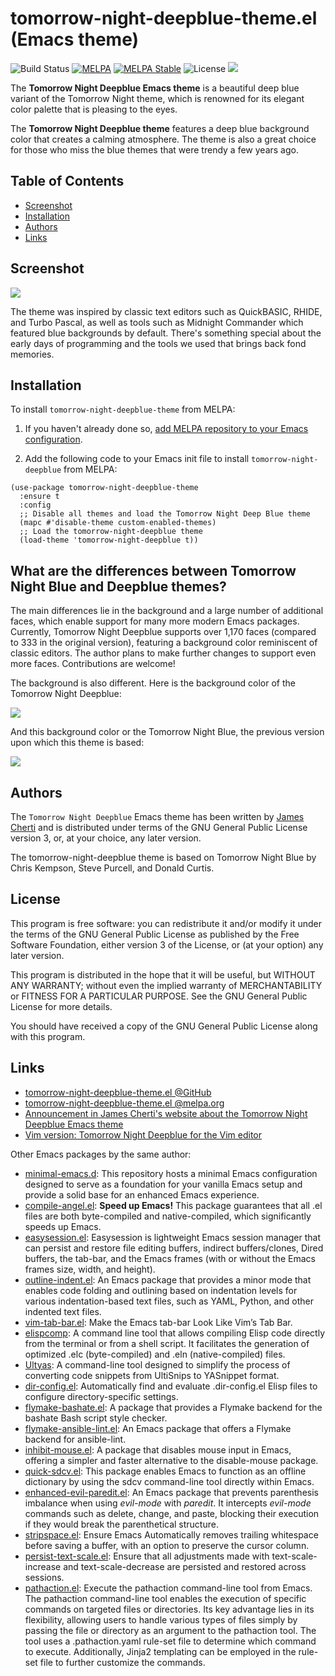 # tomorrow-night-deepblue-theme.el (Emacs theme)
![Build Status](https://github.com/jamescherti/tomorrow-night-deepblue-theme.el/actions/workflows/ci.yml/badge.svg)
[![MELPA](https://melpa.org/packages/tomorrow-night-deepblue-theme-badge.svg)](https://melpa.org/#/tomorrow-night-deepblue-theme)
[![MELPA Stable](https://stable.melpa.org/packages/tomorrow-night-deepblue-theme-badge.svg)](https://stable.melpa.org/#/tomorrow-night-deepblue-theme)
![License](https://img.shields.io/github/license/jamescherti/tomorrow-night-deepblue-theme.el)
![](https://raw.githubusercontent.com/jamescherti/tomorrow-night-deepblue-theme.el/main/.images/made-for-gnu-emacs.svg)

The **Tomorrow Night Deepblue Emacs theme** is a beautiful deep blue variant of the Tomorrow Night theme, which is renowned for its elegant color palette that is pleasing to the eyes.

The **Tomorrow Night Deepblue theme** features a deep blue background color that creates a calming atmosphere. The theme is also a great choice for those who miss the blue themes that were trendy a few years ago.

## Table of Contents

- [Screenshot](#screenshot)
- [Installation](#installation)
- [Authors](#authors)
- [Links](#links)

## Screenshot

![](https://raw.githubusercontent.com/jamescherti/tomorrow-night-deepblue-theme.el/master/.screenshot.png)

The theme was inspired by classic text editors such as QuickBASIC, RHIDE, and Turbo Pascal, as well as tools such as Midnight Commander which featured blue backgrounds by default. There's something special about the early days of programming and the tools we used that brings back fond memories.

## Installation

To install `tomorrow-night-deepblue-theme` from MELPA:

1. If you haven't already done so, [add MELPA repository to your Emacs configuration](https://melpa.org/#/getting-started).

2. Add the following code to your Emacs init file to install `tomorrow-night-deepblue` from MELPA:
``` emacs-lisp
(use-package tomorrow-night-deepblue-theme
  :ensure t
  :config
  ;; Disable all themes and load the Tomorrow Night Deep Blue theme
  (mapc #'disable-theme custom-enabled-themes)
  ;; Load the tomorrow-night-deepblue theme
  (load-theme 'tomorrow-night-deepblue t))
```

## What are the differences between Tomorrow Night Blue and Deepblue themes?

The main differences lie in the background and a large number of additional faces, which enable support for many more modern Emacs packages. Currently, Tomorrow Night Deepblue supports over 1,170 faces (compared to 333 in the original version), featuring a background color reminiscent of classic editors. The author plans to make further changes to support even more faces. Contributions are welcome!

The background is also different. Here is the background color of the Tomorrow Night Deepblue:

![](https://raw.githubusercontent.com/jamescherti/tomorrow-night-deepblue-theme.el/master/.background-tomorrow-night-deepblue.png)

And this background color or the Tomorrow Night Blue, the previous version upon which this theme is based:

![](https://raw.githubusercontent.com/jamescherti/tomorrow-night-deepblue-theme.el/master/.background-tomorrow-night-blue.png)

## Authors

The `Tomorrow Night Deepblue` Emacs theme has been written by [James Cherti](https://www.jamescherti.com/) and is distributed under terms of the GNU General Public License version 3, or, at your choice, any later version.

The tomorrow-night-deepblue theme is based on Tomorrow Night Blue by Chris Kempson, Steve Purcell, and Donald Curtis.

## License

This program is free software: you can redistribute it and/or modify it under the terms of the GNU General Public License as published by the Free Software Foundation, either version 3 of the License, or (at your option) any later version.

This program is distributed in the hope that it will be useful, but WITHOUT ANY WARRANTY; without even the implied warranty of MERCHANTABILITY or FITNESS FOR A PARTICULAR PURPOSE. See the GNU General Public License for more details.

You should have received a copy of the GNU General Public License along with this program.

## Links
- [tomorrow-night-deepblue-theme.el @GitHub](https://github.com/jamescherti/tomorrow-night-deepblue-theme.el)
- [tomorrow-night-deepblue-theme.el @melpa.org](https://melpa.org/#/tomorrow-night-deepblue-theme)
- [Announcement in James Cherti's website about the Tomorrow Night Deepblue Emacs theme](https://www.jamescherti.com/emacs-tomorrow-night-deepblue-theme-a-refreshing-color-scheme-with-a-deep-blue-background/)
- [Vim version: Tomorrow Night Deepblue for the Vim editor](https://www.jamescherti.com/vim-tomorrow-night-seablue-theme-color-scheme/)

Other Emacs packages by the same author:
- [minimal-emacs.d](https://github.com/jamescherti/minimal-emacs.d): This repository hosts a minimal Emacs configuration designed to serve as a foundation for your vanilla Emacs setup and provide a solid base for an enhanced Emacs experience.
- [compile-angel.el](https://github.com/jamescherti/compile-angel.el): **Speed up Emacs!** This package guarantees that all .el files are both byte-compiled and native-compiled, which significantly speeds up Emacs.
- [easysession.el](https://github.com/jamescherti/easysession.el): Easysession is lightweight Emacs session manager that can persist and restore file editing buffers, indirect buffers/clones, Dired buffers, the tab-bar, and the Emacs frames (with or without the Emacs frames size, width, and height).
- [outline-indent.el](https://github.com/jamescherti/outline-indent.el): An Emacs package that provides a minor mode that enables code folding and outlining based on indentation levels for various indentation-based text files, such as YAML, Python, and other indented text files.
- [vim-tab-bar.el](https://github.com/jamescherti/vim-tab-bar.el): Make the Emacs tab-bar Look Like Vim’s Tab Bar.
- [elispcomp](https://github.com/jamescherti/elispcomp): A command line tool that allows compiling Elisp code directly from the terminal or from a shell script. It facilitates the generation of optimized .elc (byte-compiled) and .eln (native-compiled) files.
- [Ultyas](https://github.com/jamescherti/ultyas/): A command-line tool designed to simplify the process of converting code snippets from UltiSnips to YASnippet format.
- [dir-config.el](https://github.com/jamescherti/dir-config.el): Automatically find and evaluate .dir-config.el Elisp files to configure directory-specific settings.
- [flymake-bashate.el](https://github.com/jamescherti/flymake-bashate.el): A package that provides a Flymake backend for the bashate Bash script style checker.
- [flymake-ansible-lint.el](https://github.com/jamescherti/flymake-ansible-lint.el): An Emacs package that offers a Flymake backend for ansible-lint.
- [inhibit-mouse.el](https://github.com/jamescherti/inhibit-mouse.el): A package that disables mouse input in Emacs, offering a simpler and faster alternative to the disable-mouse package.
- [quick-sdcv.el](https://github.com/jamescherti/quick-sdcv.el): This package enables Emacs to function as an offline dictionary by using the sdcv command-line tool directly within Emacs.
- [enhanced-evil-paredit.el](https://github.com/jamescherti/enhanced-evil-paredit.el): An Emacs package that prevents parenthesis imbalance when using *evil-mode* with *paredit*. It intercepts *evil-mode* commands such as delete, change, and paste, blocking their execution if they would break the parenthetical structure.
- [stripspace.el](https://github.com/jamescherti/stripspace.el): Ensure Emacs Automatically removes trailing whitespace before saving a buffer, with an option to preserve the cursor column.
- [persist-text-scale.el](https://github.com/jamescherti/persist-text-scale.el): Ensure that all adjustments made with text-scale-increase and text-scale-decrease are persisted and restored across sessions.
- [pathaction.el](https://github.com/jamescherti/pathaction.el): Execute the pathaction command-line tool from Emacs. The pathaction command-line tool enables the execution of specific commands on targeted files or directories. Its key advantage lies in its flexibility, allowing users to handle various types of files simply by passing the file or directory as an argument to the pathaction tool. The tool uses a .pathaction.yaml rule-set file to determine which command to execute. Additionally, Jinja2 templating can be employed in the rule-set file to further customize the commands.
